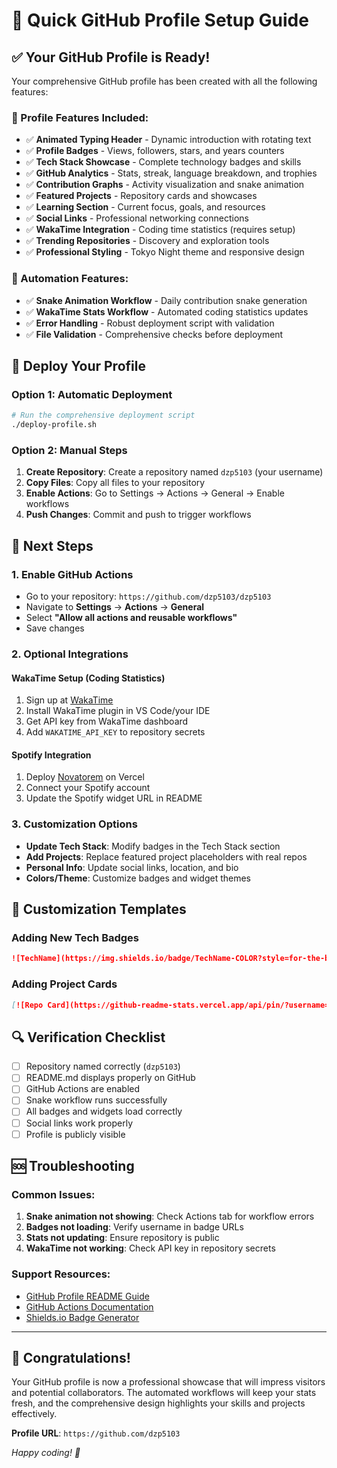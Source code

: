 # 🚀 Quick GitHub Profile Setup Guide
 
## ✅ Your GitHub Profile is Ready!

Your comprehensive GitHub profile has been created with all the following features:

### 🌟 Profile Features Included:
- ✅ **Animated Typing Header** - Dynamic introduction with rotating text
- ✅ **Profile Badges** - Views, followers, stars, and years counters  
- ✅ **Tech Stack Showcase** - Complete technology badges and skills
- ✅ **GitHub Analytics** - Stats, streak, language breakdown, and trophies
- ✅ **Contribution Graphs** - Activity visualization and snake animation
- ✅ **Featured Projects** - Repository cards and showcases
- ✅ **Learning Section** - Current focus, goals, and resources
- ✅ **Social Links** - Professional networking connections
- ✅ **WakaTime Integration** - Coding time statistics (requires setup)
- ✅ **Trending Repositories** - Discovery and exploration tools
- ✅ **Professional Styling** - Tokyo Night theme and responsive design

### 🔧 Automation Features:
- ✅ **Snake Animation Workflow** - Daily contribution snake generation
- ✅ **WakaTime Stats Workflow** - Automated coding statistics updates
- ✅ **Error Handling** - Robust deployment script with validation
- ✅ **File Validation** - Comprehensive checks before deployment

## 🚀 Deploy Your Profile

### Option 1: Automatic Deployment
```bash
# Run the comprehensive deployment script
./deploy-profile.sh
```

### Option 2: Manual Steps
1. **Create Repository**: Create a repository named `dzp5103` (your username)
2. **Copy Files**: Copy all files to your repository
3. **Enable Actions**: Go to Settings → Actions → General → Enable workflows
4. **Push Changes**: Commit and push to trigger workflows

## 🎯 Next Steps

### 1. Enable GitHub Actions
- Go to your repository: `https://github.com/dzp5103/dzp5103`
- Navigate to **Settings** → **Actions** → **General**
- Select **"Allow all actions and reusable workflows"**
- Save changes

### 2. Optional Integrations

#### WakaTime Setup (Coding Statistics)
1. Sign up at [WakaTime](https://wakatime.com/)
2. Install WakaTime plugin in VS Code/your IDE
3. Get API key from WakaTime dashboard
4. Add `WAKATIME_API_KEY` to repository secrets

#### Spotify Integration
1. Deploy [Novatorem](https://github.com/novatorem/novatorem) on Vercel
2. Connect your Spotify account
3. Update the Spotify widget URL in README

### 3. Customization Options
- **Update Tech Stack**: Modify badges in the Tech Stack section
- **Add Projects**: Replace featured project placeholders with real repos
- **Personal Info**: Update social links, location, and bio
- **Colors/Theme**: Customize badges and widget themes

## 🎨 Customization Templates

### Adding New Tech Badges
```markdown
![TechName](https://img.shields.io/badge/TechName-COLOR?style=for-the-badge&logo=LOGO&logoColor=white)
```

### Adding Project Cards
```markdown
[![Repo Card](https://github-readme-stats.vercel.app/api/pin/?username=dzp5103&repo=REPO_NAME&theme=tokyonight)](https://github.com/dzp5103/REPO_NAME)
```

## 🔍 Verification Checklist

- [ ] Repository named correctly (`dzp5103`)
- [ ] README.md displays properly on GitHub
- [ ] GitHub Actions are enabled
- [ ] Snake workflow runs successfully
- [ ] All badges and widgets load correctly
- [ ] Social links work properly
- [ ] Profile is publicly visible

## 🆘 Troubleshooting

### Common Issues:
1. **Snake animation not showing**: Check Actions tab for workflow errors
2. **Badges not loading**: Verify username in badge URLs
3. **Stats not updating**: Ensure repository is public
4. **WakaTime not working**: Check API key in repository secrets

### Support Resources:
- [GitHub Profile README Guide](https://docs.github.com/en/account-and-profile/setting-up-and-managing-your-github-profile/customizing-your-profile/managing-your-profile-readme)
- [GitHub Actions Documentation](https://docs.github.com/en/actions)
- [Shields.io Badge Generator](https://shields.io/)

---

## 🎉 Congratulations!

Your GitHub profile is now a professional showcase that will impress visitors and potential collaborators. The automated workflows will keep your stats fresh, and the comprehensive design highlights your skills and projects effectively.

**Profile URL**: `https://github.com/dzp5103`

*Happy coding! 🚀*

